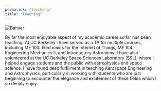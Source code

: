 ```yaml
---
permalink: /teaching/
title: "Teaching"
---
```


![Banner](/images/florida.png)

By far the most enjoyable aspect of my academic career so far has been teaching. At UC Berkeley I have served as a TA for multiple courses, including ME 100: Electronics for the Internet of Things, ME 104: Engineering Mechanics II, and Introductory Astronomy. I have also volunteered at the UC Berkeley Space Sciences Laboratory (SSL), where I helped engage students and the public with astrophysics and space science. I have found deep fulfillment in teaching Aerospace Engineering and Astrophysics, particularly in working with students who are just beginning to encounter the elegance and excitement of these fields which I so deeply enjoy.

